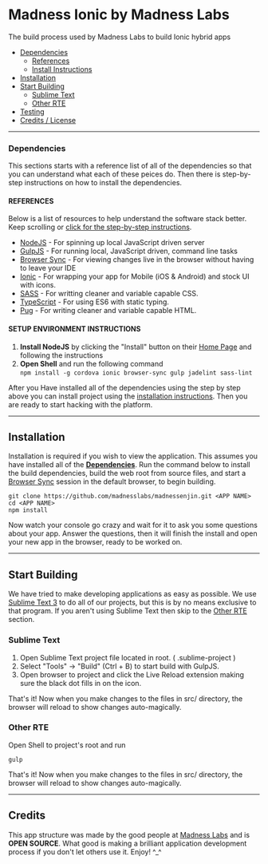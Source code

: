 # Madness Ionic by Madness Labs
The build process used by Madness Labs to build Ionic hybrid apps

* [Dependencies](#dependencies)
    * [References](#references)
    * [Install Instructions](#instructions)
* [Installation](#installation)
* [Start Building](#getting-started)
    * [Sublime Text](#sublime)
    * [Other RTE](#other-rte)
* [Testing](#testing)
* [Credits / License](#credits)

---


### <a name="dependencies"></a> Dependencies

This sections starts with a reference list of all of the dependencies so that you can understand what each of these peices do.  Then there is step-by-step instructions on how to install the dependencies.

#### <a name="references"></a> REFERENCES

Below is a list of resources to help understand the software stack better.  Keep scrolling or [click for the step-by-step instructions](#instructions).

* <a href="https://nodejs.org/" target="_blank">NodeJS</a> - For spinning up local JavaScript driven server
* <a href="http://gulpjs.com/" target="_blank">GulpJS</a> - For running local, JavaScript driven, command line tasks
* <a href="http://www.browsersync.io/" target="_blank">Browser Sync</a> - For viewing changes live in the browser without having to leave your IDE
* <a href="http://ionicframework.com" target="_blank">Ionic</a> - For wrapping your app for Mobile (iOS & Android) and stock UI with icons.
* <a href="http://sass-lang.com/" target="_blank">SASS</a> - For writting cleaner and variable capable CSS.
* <a href="https://www.typescriptlang.org/" target="_blank">TypeScript</a> - For using ES6 with static typing.
* <a href="https://pugjs.org/" target="_blank">Pug</a> - For writing cleaner and variable capable HTML.

#### <a name="instructions"></a> SETUP ENVIRONMENT INSTRUCTIONS

1. **Install NodeJS** by clicking the "Install" button on their <a href="https://nodejs.org/" target="_blank">Home Page</a> and following the instructions
2. **Open Shell** and run the following command  
```npm install -g cordova ionic browser-sync gulp jadelint sass-lint```


After you Have installed all of the dependencies using the step by step above you can install project using the [installation instructions](#installation). Then you are ready to start hacking with the platform. 

---

## <a name="installation"></a> Installation

Installation is required if you wish to view the application.  This assumes you have installed all of the **[Dependencies](#dependencies)**. Run the command below to install the build dependencies, build the web root from source files, and start a [Browser Sync](http://www.browsersync.io/) session in the default browser, to begin building.

```
git clone https://github.com/madnesslabs/madnessenjin.git <APP NAME>
cd <APP NAME>
npm install
``` 

Now watch your console go crazy and wait for it to ask you some questions about your app.  Answer the questions, then it will finish the install and open your new app in the browser, ready to be worked on. 

---

## <a name="getting-started"></a> Start Building

We have tried to make developing applications as easy as possible.  We use [Sublime Text 3](http://www.sublimetext.com/3) to do all of our projects, but this is by no means exclusive to that program. If you aren't using Sublime Text then skip to the [Other RTE](#other-rte) section.


### <a name="sublime"></a> Sublime Text  

1. Open Sublime Text project file located in root. ( <PROJECT NAME>.sublime-project )
2. Select "Tools" -> "Build" (Ctrl + B) to start build with GulpJS.
3. Open browser to project and click the Live Reload extension making sure the black dot fills in on the icon.

That's it! Now when you make changes to the files in src/ directory, the browser will reload to show changes auto-magically.

### <a name="other-rte"></a> Other RTE

Open Shell to project's root and run
 ```
 gulp
 ```
That's it! Now when you make changes to the files in src/ directory, the browser will reload to show changes auto-magically.


---

## <a name="credits"></a> Credits

This app structure was made by the good people at <a href="http://madnesslabs.net" target="_blank">Madness Labs</a> and is **OPEN SOURCE**.  What good is making a brilliant application development process if you don't let others use it.  Enjoy! ^_^
